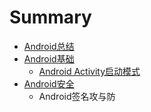 # Summary

* [Android总结](README.md)
* [Android基础](chapter1.md)
  * [Android Activity启动模式](chapter1/android-activityqi-dong-mo-shi.md)
* [Android安全](androidan-quan.md)
  * Android签名攻与防

